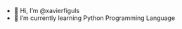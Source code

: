 - 👋 Hi, I’m @xavierfiguls
- 🌱 I’m currently learning Python Programming Language


<!---
- 👀 I’m interested in ...
- 💞️ I’m looking to collaborate on ...
- 📫 How to reach me ...xavierfiguls/xavierfiguls is a ✨ special ✨ repository because its `README.md` (this file) appears on your GitHub profile.
You can click the Preview link to take a look at your changes.
--->
